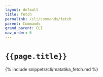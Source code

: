 ```yaml
---
layout: default
title: fetch
permalink: /cli/commands/fetch
parent: Commands
grand_parent: CLI
nav_order: 6
---
```


# `{{page.title}}`

{% include snippets/cli/matatika_fetch.md %}
